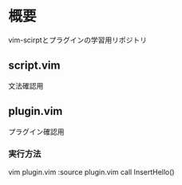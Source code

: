 # 概要
vim-scirptとプラグインの学習用リポジトリ

## script.vim
文法確認用

## plugin.vim
プラグイン確認用

### 実行方法
vim plugin.vim
:source plugin.vim
call InsertHello()
